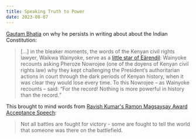 ```yaml
---
title: Speaking Truth to Power
date: 2023-08-07
---
```


[Gautam Bhatia](https://indconlawphil.wordpress.com/2023/08/01/iclp-turns-10-for-the-record/) on why he persists in writing about about the Indian Constitution:

> […] in the bleaker moments, the words of the Kenyan civil rights lawyer, Waikwa Wainyoke, serve as a [little star of Eärendil](https://lotr.fandom.com/wiki/Star_of_Eärendil): Wainyoke recounts asking Pheroze Nowrojee (one of the doyens of Kenyan civil rights law) why they kept challenging the President’s authoritarian actions in court through the dark periods of Kenyan history, when it was clear they would lose every time. To this Nowrojee – as Wainyoke recounts – said: <q>For the record! Nothing is more powerful in history than the record.</q>

This brought to mind words from [Ravish Kumar's Ramon Magsaysay Award Acceptance Speech](https://www.ndtv.com/india-news/full-text-of-ravish-kumars-ramon-magsaysay-award-acceptance-speech-2098005):

> Not all battles are fought for victory - some are fought to tell the world that someone was there on the battlefield.
